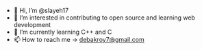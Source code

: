- 👋 Hi, I’m @slayeh17
- 👀 I’m interested in contributing to open source and learning web development
- 🌱 I’m currently learning C++ and C
- 📫 How to reach me -> debakroy7@gmail.com 

<!---
slayeh17/slayeh17 is a ✨ special ✨ repository because its `README.md` (this file) appears on your GitHub profile.
You can click the Preview link to take a look at your changes.
--->

